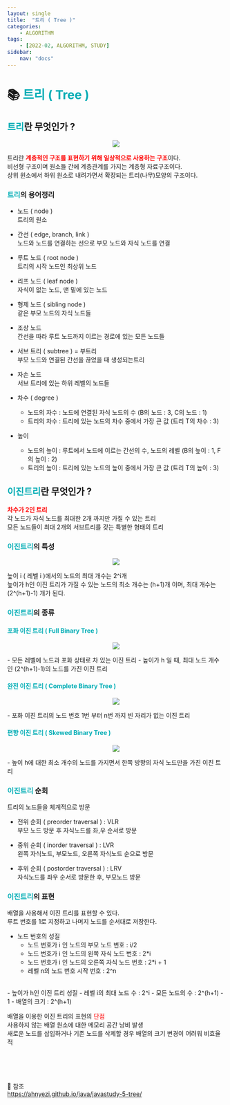 ```yaml
---
layout: single
title:  "트리 ( Tree )"
categories: 
    - ALGORITHM
tags: 
    - [2022-02, ALGORITHM, STUDY]
sidebar:
    nav: "docs"
---
```


# 📚 <a style="color:#00adb5">트리 ( Tree )</a>

## <a style="color:#00adb5">트리</a>란 무엇인가 ?
<p align="center"><img src="./../../images/Tree.jpg"></p>

트리란 <a style="color:red"><b>계층적인 구조를 표현하기 위해 일상적으로 사용하는 구조</b></a>이다.<br>
비선형 구조이며 원소들 간에 계층관계를 가지는 계층형 자료구조이다.<br>
상위 원소에서 하위 원소로 내려가면서 확장되는 트리(나무)모양의 구조이다.

### <a style="color:#00adb5">트리</a>의 용어정리
- 노드 ( node ) <br>
트리의 원소
- 간선 ( edge, branch, link ) <br>
노드와 노드를 연결하는 선으로 부모 노드와 자식 노드를 연결
- 루트 노드 ( root node ) <br>
트리의 시작 노드인 최상위 노드
- 리프 노드 ( leaf node ) <br>
자식이 없는 노드, 맨 밑에 있는 노드
- 형제 노드 ( sibling node ) <br>
같은 부모 노드의 자식 노드들
- 조상 노드  <br>
간선을 따라 루트 노드까지 이르는 경로에 있는 모든 노드들
- 서브 트리 ( subtree ) = 부트리 <br>
부모 노드와 연결된 간선을 끊었을 때 생성되는트리
- 자손 노드 <br>
서브 트리에 있는 하위 레벨의 노드들

- 차수 ( degree ) 
    - 노드의 자수 : 노드에 연결된 자식 노드의 수 (B의 노드 : 3, C의 노드 : 1)
    - 트리의 차수 : 트리에 있는 노드의 차수 중에서 가장 큰 값 (트리 T의 차수 : 3)

- 높이
    - 노드의 높이 : 루트에서 노드에 이르는 간선의 수, 노드의 레벨 (B의 높이 : 1, F의 높이 : 2)
    - 트리의 높이 : 트리에 있는 노드의 높이 중에서 가장 큰 값 (트리 T의 높이 : 3)


## <a style="color:#00adb5">이진트리</a>란 무엇인가 ?
<a style="color:red"><b>차수가 2인 트리</b></a><br>
각 노드가 자식 노드를 최대한 2개 까지만 가질 수 있는 트리<br>
모든 노드들이 최대 2개의 서브트리를 갖는 특별한 형태의 트리<br>

### <a style="color:#00adb5">이진트리</a>의 특성
<p align="center"><img src="./../../images/b_tree.jpg"></p>
높이 i ( 레벨 i )에서의 노드의 최대 개수는 2^i개<br>
높이가 h인 이진 트리가 가질 수 있는 노드의 최소 개수는 (h+1)개 이며, 최대 개수는 (2^(h+1)-1) 개가 된다.

### <a style="color:#00adb5">이진트리</a>의 종류

#### <a style="color:#00adb5">포화 이진 트리 ( Full Binary Tree )</a>
<p align="center"><img src="./../../images/Tree_a.jpg"></p>
- 모든 레벨에 노드과 포화 상태로 차 있는 이진 트리
- 높이가 h 일 때, 최대 노드 개수인 (2^(h+1)-1)의 노드를 가진 이진 트리

#### <a style="color:#00adb5">완전 이진 트리 ( Complete Binary Tree )</a>
<p align="center"><img src="./../../images/Tree_b.jpg"></p>
- 포화 이진 트리의 노드 번호 1번 부터 n번 까지 빈 자리가 없는 이진 트리

#### <a style="color:#00adb5">편향 이진 트리 ( Skewed Binary Tree )</a>
<p align="center"><img src="./../../images/Tree_way.jpg"></p>
- 높이 h에 대한 최소 개수의 노드를 가지면서 한쪽 방향의 자식 노드만을 가진 이진 트리

### <a style="color:#00adb5">이진트리</a> 순회
트리의 노드들을 체계적으로 방문<br>

- 전위 순회 ( preorder traversal ) : VLR<br>
부모 노드 방문 후 자식노드를 좌,우 순서로 방문

- 중위 순회 ( inorder traversal ) : LVR<br>
왼쪽 자식노드, 부모노드, 오른쪽 자식노드 순으로 방문

- 후위 순회 ( postorder traversal ) : LRV<br>
자식노드를 좌우 순서로 방문한 후, 부모노드 방문


### <a style="color:#00adb5">이진트리</a>의 표현
배열을 사용해서 이진 트리를 표현할 수 있다.<br>
루트 번호를 1로 지정하고 나머지 노드를 순서대로 저장한다.<bf>

- 노드 번호의 성질
    - 노드 번호가 i 인 노드의 부모 노드 번호 : i/2
    - 노드 번호가 i 인 노드의 왼쪽 자식 노드 번호 : 2*i
    - 노드 번호가 i 인 노드의 오른쪽 자식 노드 번호 : 2*i + 1
    - 레벨 n의 노드 번호 시작 번호 : 2^n
<br>
- 높이가 h인 이진 트리 성질
    - 레벨 i의 최대 노드 수 : 2^i
    - 모든 노드의 수 : 2^(h+1) - 1
    - 배열의 크기 : 2^(h+1)
<br>

배열을 이용한 이진 트리의 표현의 <a style="color:red">단점</a><br>
사용하지 않는 배열 원소에 대한 메모리 공간 낭비 발생<br>
새로운 노드를 삽입하거나 기존 노드를 삭제할 경우 배열의 크기 변경이 어려워 비효율적





<br><br><br><br>
👏 참조<br>
<a href="https://ahnyezi.github.io/java/javastudy-5-tree/" target=_blank>https://ahnyezi.github.io/java/javastudy-5-tree/</a><br>
